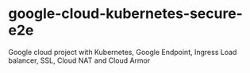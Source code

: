 # google-cloud-kubernetes-secure-e2e
Google cloud project with Kubernetes, Google Endpoint, Ingress Load balancer, SSL, Cloud NAT and Cloud Armor
